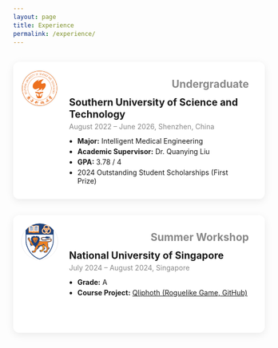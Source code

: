 ```yaml
---
layout: page
title: Experience
permalink: /experience/
---
```


<div class="edu-card">
  <div class="edu-card-logo">
    <img src="/assets/img/experience/SUSTech.png" alt="SUSTech" class="edu-logo">
  </div>
  <div class="edu-card-content">
    <div class="edu-card-header">
      <span class="edu-type">Undergraduate</span>
    </div>
    <div class="edu-card-body">
      <div class="edu-school">Southern University of Science and Technology</div>
      <div class="edu-time">August 2022 – June 2026, Shenzhen, China</div>
      <ul>
        <li><b>Major:</b> Intelligent Medical Engineering</li>
        <li><b>Academic Supervisor:</b> Dr. Quanying Liu</li>
        <li><b>GPA:</b> 3.78 / 4</li>
        <li>2024 Outstanding Student Scholarships (First Prize)</li>
      </ul>
    </div>
  </div>
</div>

<div class="edu-card">
  <div class="edu-card-logo">
    <img src="/assets/img/experience/NUS.png" alt="NUS" class="edu-logo">
  </div>
  <div class="edu-card-content">
    <div class="edu-card-header">
      <span class="edu-type">Summer Workshop</span>
    </div>
    <div class="edu-card-body">
      <div class="edu-school">National University of Singapore</div>
      <div class="edu-time">July 2024 – August 2024, Singapore</div>
      <ul>
        <li><b>Grade:</b> A</li>
        <li><b>Course Project:</b> <a href="https://github.com/wojiao-yc/Qliphoth" target="_blank">Qliphoth (Roguelike Game, GitHub)</a></li>
      </ul>
    </div>
  </div>
</div>

<style>
.edu-card {
  position: relative;
  background: #fff;
  border-radius: 12px;
  box-shadow: 0 4px 16px 0 rgba(0,0,0,0.08);
  margin: 32px auto;
  padding: 32px 32px 24px 32px;
  max-width: 900px;
  min-height: 180px;
}
.edu-card-logo {
  position: absolute;
  top: 16px;
  left: 16px;
}
.edu-logo {
  width: 72px;
  height: 72px;
  border-radius: 80%;
  object-fit: contain;
  background: #fff;
  border: 1px solid #eee;
}
.edu-card-content {
  margin-left: 80px;
}
.edu-card-header {
  display: flex;
  align-items: center;
  margin-bottom: 12px;
  justify-content: flex-end;
}
.edu-type {
  font-size: 1.5em;
  color: #888;
  font-weight: bold;
}
.edu-school {
  font-size: 1.4em;
  font-weight: bold;
  margin-bottom: 4px;
}
.edu-time {
  color: #888;
  margin-bottom: 12px;
}
.edu-card ul {
  margin: 0;
  padding-left: 1.2em;
}
.edu-card li {
  margin-bottom: 4px;
}
.edu-card a {
  color: inherit;
  text-decoration: underline;
}
</style> 